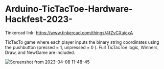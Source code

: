 # Arduino-TicTacToe-Hardware-Hackfest-2023-

Tinkercad link: https://www.tinkercad.com/things/4fZvCXuicxA

TicTacTo game where each player inputs the binary string coordinates using the pushbutton (pressed = 1, unpressed = 0 ).
Full TicTacToe logic, Winners, Draw, and NewGame are included.

![Screenshot from 2023-04-08 11-48-45](https://user-images.githubusercontent.com/52434320/230730850-e6e46921-39be-4ea8-8465-db651259885f.png)

